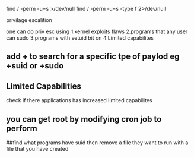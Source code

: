 find / -perm -u=s >/dev/null
find / -perm -u=s -type f 2>/dev/null
 
 privilage escalition 
 
 one can do priv esc using 
 1.kernel exploits  flaws
 2.programs that any user can sudo
 3.programs with setuid bit on
 4.Limited capabilites
 
 ## add + to search for a specific tpe of paylod eg +suid or +sudo
 
 ## Limited Capabilities 
 check if there applications has increased limited capabilites  
 ## you can get root by modifying cron job to perform 
 
 ##find what programs have suid then remove a file they want to run with a file that you have created